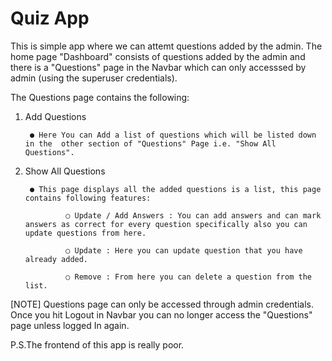 
# Quiz App

This is simple app where we can attemt questions added by the admin.
The home page "Dashboard" consists of questions added by the admin and there is a "Questions" page in the Navbar which can only accesssed by admin (using the superuser credentials). 

The Questions page contains the following:

1. Add Questions
        
        ● Here You can Add a list of questions which will be listed down in the  other section of "Questions" Page i.e. "Show All Questions".


2. Show All Questions

        ● This page displays all the added questions is a list, this page contains following features:
                
                ○ Update / Add Answers : You can add answers and can mark answers as correct for every question specifically also you can update questions from here.

                ○ Update : Here you can update question that you have already added.

                ○ Remove : From here you can delete a question from the list.


[NOTE] Questions page can only be accessed through admin credentials. Once you hit Logout in Navbar you can no longer access the "Questions" page unless logged In again.



P.S.The frontend of this app is really poor. 





